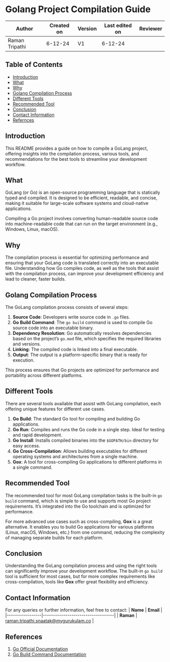 # Golang Project Compilation Guide

| **Author** | **Created on** | **Version** | **Last edited on** | **Reviewer** |
|------------|----------------|-------------------|---------------------|----------|
| Raman Tripathi  | 6-12-24      | V1  | 6-12-24           |  |

## Table of Contents
- [Introduction](#introduction)
- [What](#what)
- [Why](#why)
- [Golang Compilation Process](#golang-compilation-process)
- [Different Tools](#different-tools)
- [Recommended Tool](#recommended-tool)
- [Conclusion](#conclusion)
- [Contact Information](#contacts-information)
- [Refernces](#references)

## Introduction
This README provides a guide on how to compile a GoLang project, offering insights into the compilation process, various tools, and recommendations for the best tools to streamline your development workflow.

## What
GoLang (or Go) is an open-source programming language that is statically typed and compiled. It is designed to be efficient, readable, and concise, making it suitable for large-scale software systems and cloud-native applications.

Compiling a Go project involves converting human-readable source code into machine-readable code that can run on the target environment (e.g., Windows, Linux, macOS).

## Why
The compilation process is essential for optimizing performance and ensuring that your GoLang code is translated correctly into an executable file. Understanding how Go compiles code, as well as the tools that assist with the compilation process, can improve your development efficiency and lead to cleaner, faster builds.

## Golang Compilation Process
The GoLang compilation process consists of several steps:

1. **Source Code**: Developers write source code in `.go` files.
2. **Go Build Command**: The `go build` command is used to compile Go source code into an executable binary.
3. **Dependency Resolution**: Go automatically resolves dependencies based on the project’s `go.mod` file, which specifies the required libraries and versions.
4. **Linking**: The compiled code is linked into a final executable.
5. **Output**: The output is a platform-specific binary that is ready for execution.

This process ensures that Go projects are optimized for performance and portability across different platforms.

## Different Tools
There are several tools available that assist with GoLang compilation, each offering unique features for different use cases.

1. **Go Build**: The standard Go tool for compiling and building Go applications.
2. **Go Run**: Compiles and runs the Go code in a single step. Ideal for testing and rapid development.
3. **Go Install**: Installs compiled binaries into the `$GOPATH/bin` directory for easy access.
4. **Go Cross-Compilation**: Allows building executables for different operating systems and architectures from a single machine.
5. **Gox**: A tool for cross-compiling Go applications to different platforms in a single command.

## Recommended Tool
The recommended tool for most GoLang compilation tasks is the built-in `go build` command, which is simple to use and supports most Go project requirements. It’s integrated into the Go toolchain and is optimized for performance.

For more advanced use cases such as cross-compiling, **Gox** is a great alternative. It enables you to build Go applications for various platforms (Linux, macOS, Windows, etc.) from one command, reducing the complexity of managing separate builds for each platform.

## Conclusion
Understanding the GoLang compilation process and using the right tools can significantly improve your development workflow. The built-in `go build` tool is sufficient for most cases, but for more complex requirements like cross-compilation, tools like **Gox** offer great flexibility and efficiency.

##  Contact Information
For any queries or further information, feel free to contact:
| **Name**  | **Email**                       |
|-----------------|-----------------------------------|
| **Raman**  | raman.tripathi.snaatak@mygurukulam.co |

## References
1. [Go Official Documentation](https://golang.org/doc/)
2. [Go Build Command Documentation](https://golang.org/cmd/go/#hdr-Build)


